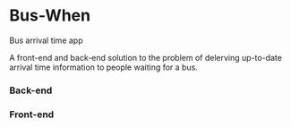 # Bus-When

Bus arrival time app

A front-end and back-end solution to the problem of delerving up-to-date arrival
time information to people waiting for a bus.

### Back-end

### Front-end
